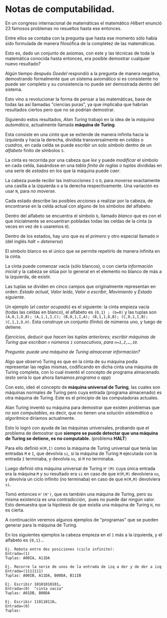 # Notas de computabilidad.


En un congreso internacional de matemáticas el matemático _Hilbert_ enunció 23 famosos problemas no resueltos hasta ese entonces.

Entre ellos se contaba con la pregunta que hasta ese momento sólo había sido formulada de manera filosófica de la completez de las matemáticas.

Esto es, dado un conjunto de axiomas, con este y las técnicas de toda la matemática conocida hasta entonces, era posible demostrar cualquier nuevo resultado?

Algún tiempo después _Goedel_ respondió a la pregunta de manera negativa, demostrando formalmente que un sistema axiomático si es consistente no puede ser completo y su consistencia no puede ser demostrada dentro del sistema.

Esto vino a revolucionar la forma de pensar a las matemáticas, base de todas las así llamadas "ciencias puras", ya que implicaba que habrían resultados ciertos pero que no se podrían demostrar.

Siguiendo estos resultados, _Alan Turing_ trabajó en la idea de la *máquina automática*, actualmente llamada __máquina de Turing__.

Esta consiste en una _cinta_ que se extiende de manera infinita hacia la izquierda y hacia la derecha, dividida transversalmente en _celdas_ o _cuadros_, en cada celda se puede escribir un solo _símbolo_ dentro de un _alfabeto_ finito de símbolos `S`.

La cinta es recorrida por una cabeza que _lee_ y puede _modificar_ el símbolo en cada celda, basándose en una _tabla finita de reglas o tuplas_ divididas en una serie de _estados_ en los que la máquina puede _caer_. 

La cabeza puede recibir las instrucciones `I` o `D`, para _moverse_ exactamente una casilla a la izquierda o a la derecha respectivamente. Una variación es usar `N`, para _no moverse_.

Cada estado describe las posibles _acciones_ a realizar por la cabeza, de encontrarse en la celda actual con alguno de los símbolos del alfabeto.

Dentro del alfabeto se encuentra el símbolo `b`, llamado _blanco_ que es con el que inicialmente se encuentran pobladas todas las celdas de la cinta (a veces en vez de `b` usaremos `0`).

Dentro de los estados, hay uno que es el _primero_ y otro especial llamado `H` (del inglés *halt* = *detenerse*)

El símbolo blanco es el único que se permite repetirlo de manera infinita en la cinta.

La cinta puede comenzar vacía (sólo blancos), o con cierta _información inicial_ y la cabeza se sitúa por lo general en el elemento no blanco de más a la izquierda, de existir.

Las tuplas se dividen en cinco campos que originalmente representan en orden: _Estado actual_, _Valor leído_, _Valor a escribir_, _Movimiento_ y _Estado siguiente_.

Un ejemplo (_el castor ocupado_) es el siguiente: la cinta empieza vacía (todas las celdas en blanco), el alfabeto es `{0,1} ; (b=0)` y las tuplas son `(A,0,1,D,B); (A,1,1,I,C); (B,0,1,I,A); (B,1,1,D,B); (C,0,1,I,B); (C,1,1,D,H)`. Esta construye un conjunto (finito) de números uno, y luego de detiene.

_Ejercicios, deducir que hacen las tuplas anteriores; escribir máquinas de Turing que escriban `n` números `1` consecutivos, para `n=1,2,…,10`._

_Pregunta: puede una máquina de Turing almacenar información?_

Algo que observó Turing es que en la cinta de su máquina podía representar las reglas mismas, codificando en dicha cinta una máquina de Turing completa, con lo cual inventó el concepto de programa almacenado. (esto sería lo que ahora llamamos _programa_ o _app_)

Con esto, ideó el concepto de __máquina universal de Turing__, las cuales son máquinas normales de Turing pero cuya entrada (programa almacenado) es otra máquina de Turing. Este es el principio de las computadoras actuales.

Alan Turing inventó su máquina para demostrar que existen problemas que *no son computables*, es decir, que no tienen una solución _sistemática_ o _algorítmica_ diríamos actualmente.

Esto lo logró con ayuda de las máquinas universales, probando que el problema de demostrar que __siempre se puede detectar que una máquina de Turing se detiene, es no computable.__ (problema __HALT__)

Para ello definió `H(M,I)` como la máquina de Turing universal que tenía las entradas `M` e `I`, que devolvía `si`, si la máquina de Turing `M` ejecutada con la entrada `I` terminaba, y devolvía `no`, si `M` no terminaba.

Luego definió otra máquina universal de Turing `H'(M)` cuya única entrada era la máquina `M` y su resultado era `si` en caso de que `H(M,M)` devolviera `no`, y devolvía un ciclo infinito (no terminaba) en caso de que `H(M,M)` devolviera `si`.

Tomó entonces `H'(H')`, que es también una máquina de Turing, pero su misma existencia es una contradicción,  pues no puede dar ningún valor. Esto demuestra que la hipótesis de que existía una máquina de Turing `H`, no es cierta.

A continuación veremos algunos ejemplos de "programas" que se pueden generar para la máquina de Turing.

En los siguientes ejemplos la cabeza empieza en el `1` más a la izquierda, y el alfabeto es `{0,1}`...

    Ej. Rebota entre dos posiciones (ciclo infinito): 
    Entrada=(1)
    Tuplas: A00IA, A11DA

    Ej. Recorre la serie de unos de la entrada de izq a der y de der a izq
    Entrada=(1111111)
    Tuplas: A00IB, A11DA, B00DA, B11IB

    Ej. Escribir 10101010101…
    Entrada=(0)  "cinta vacía"
    Tuplas: A01DB, B00DA

    Ej. Escribir 110110110…
    Entrada=(0)
    Tuplas: 

